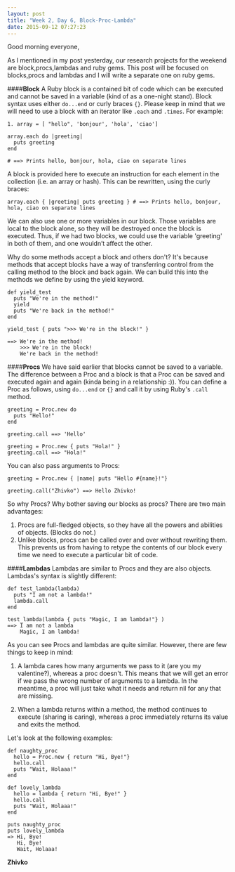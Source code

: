```yaml
---
layout: post
title: "Week 2, Day 6, Block-Proc-Lambda"
date: 2015-09-12 07:27:23
---
```

Good morning everyone,

As I mentioned in my post yesterday, our research projects for the weekend are block,procs,lambdas and ruby gems. This post will be focused on blocks,procs and lambdas and I will write a separate one on ruby gems.

####__Block__
A Ruby block is a contained  bit of code which can be executed and cannot be saved in a variable (kind of as a one-night stand). Block syntax uses either ```do...end``` or curly braces ```{}```. Please keep in mind that we will need to use a block with an iterator like ```.each``` and ```.times```. For example:

    1. array = [ "hello", 'bonjour', 'hola', 'ciao']

    array.each do |greeting|
      puts greeting
    end

    # ==> Prints hello, bonjour, hola, ciao on separate lines

A block is provided here to execute an instruction for each element in the collection (i.e. an array or hash). This can be rewritten, using the curly braces:

    array.each { |greeting| puts greeting } # ==> Prints hello, bonjour, hola, ciao on separate lines

We can also use one or more variables in our block. Those variables are local to the block alone, so they will be destroyed once the block is executed. Thus, if we had two blocks, we could use the variable 'greeting' in both of them, and one wouldn’t affect the other.

Why do some methods accept a block and others don't? It's because methods that accept blocks have a way of transferring control from the calling method to the block and back again. We can build this into the methods we define by using the yield keyword.

    def yield_test
      puts "We're in the method!"
      yield
      puts "We're back in the method!"
    end

    yield_test { puts ">>> We're in the block!" }

    ==> We're in the method!
        >>> We're in the block!
        We're back in the method!

####__Procs__
We have said earlier that blocks cannot be saved to a variable. The difference between a Proc and a block is that a Proc can be saved and executed again and again (kinda being in a relationship :)). You can define a Proc as follows, using ```do...end``` or ```{}``` and call it by using Ruby's ```.call``` method.

    greeting = Proc.new do
      puts "Hello!"
    end

    greeting.call ==> 'Hello'

    greeting = Proc.new { puts "Hola!" }
    greeting.call ==> "Hola!"

You can also pass arguments to Procs:

    greeting = Proc.new { |name| puts "Hello #{name}!"}

    greeting.call("Zhivko") ==> Hello Zhivko!


So why Procs? Why bother saving our blocks as procs? There are two main advantages:

1. Procs are full-fledged objects, so they have all the powers and abilities of objects. (Blocks do not.)
2. Unlike blocks, procs can be called over and over without rewriting them. This prevents us from having to retype the contents of our block every time we need to execute a particular bit of code.

####__Lambdas__
Lambdas are similar to Procs and they are also objects. Lambdas's syntax is slightly different:

    def test_lambda(lambda)
      puts "I am not a lambda!"
      lambda.call
    end

    test_lambda(lambda { puts "Magic, I am lambda!"} )
    ==> I am not a lambda
        Magic, I am lambda!


As you can see Procs and lambdas are quite similar. However, there are few things to keep in mind:

1. A lambda cares how many arguments we pass to it (are you my valentine?), whereas a proc doesn't. This means that we will get an error if we pass the wrong number of arguments to a lambda. In the meantime, a proc will just take what it needs and return nil for any that are missing.

2. When a lambda returns within a method, the method continues to execute (sharing is caring), whereas a proc immediately returns its value and exits the method.

Let's look at the following examples:


    def naughty_proc
      hello = Proc.new { return "Hi, Bye!"}
      hello.call
      puts "Wait, Holaaa!"
    end

    def lovely_lambda
      hello = lambda { return "Hi, Bye!" }
      hello.call
      puts "Wait, Holaaa!"
    end

    puts naughty_proc
    puts lovely_lambda
    => Hi, Bye!
       Hi, Bye!
       Wait, Holaaa!




__Zhivko__
